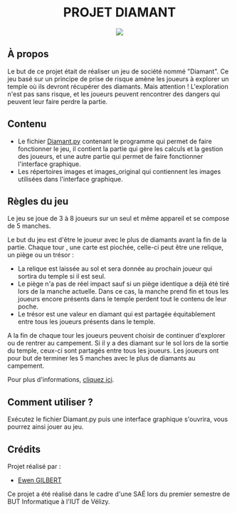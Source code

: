 <div align="center">
  <h1>PROJET DIAMANT</h1>
  <a href="https://fr.wikipedia.org/wiki/Oracle_SQL_Developer"><img src="https://img.shields.io/badge/Python-3776AB?style=for-the-badge&logo=Python&logoColor=white"/></a>
</div>

## À propos

Le but de ce projet était de réaliser un jeu de société nommé "Diamant". Ce jeu basé sur un principe de prise de risque amène les joueurs à explorer un temple où ils devront récupérer des diamants. Mais attention ! L'exploration n'est pas sans risque, et les joueurs peuvent rencontrer des dangers qui peuvent leur faire perdre la partie.

## Contenu
- Le fichier [Diamant.py](Diamant.py) contenant le programme qui permet de faire fonctionner le jeu, il contient la partie qui gère les calculs et la gestion des joueurs, et une autre partie qui permet de faire fonctionner l'interface graphique.
- Les répertoires images et images_original qui contiennent les images utilisées dans l'interface graphique.

## Règles du jeu

Le jeu se joue de 3 à 8 joueurs sur un seul et même appareil et se compose de 5 manches.

Le but du jeu est d'être le joueur avec le plus de diamants avant la fin de la partie. 
Chaque tour , une carte est piochée, celle-ci peut être une relique, un piège ou un trésor :
- La relique est laissée au sol et sera donnée au prochain joueur qui sortira du temple si il est seul.
- Le piège n'a pas de réel impact sauf si un piège identique a déjà été tiré lors de la manche actuelle. Dans ce cas, la manche prend fin et tous les joueurs encore présents dans le temple perdent tout le contenu de leur poche.
- Le trésor est une valeur en diamant qui est partagée équitablement entre tous les joueurs présents dans le temple.

A la fin de chaque tour les joueurs peuvent choisir de continuer d'explorer ou de rentrer au campement. Si il y a des diamant sur le sol lors de la sortie du temple, ceux-ci sont partagés entre tous les joueurs. Les joueurs ont pour but de terminer les 5 manches avec le plus de diamants au campement.

Pour plus d'informations, [cliquez ici](https://iello.fr/wp-content/uploads/2022/07/DIAMANT_regles.pdf).

## Comment utiliser ?

Exécutez le fichier Diamant.py puis une interface graphique s'ouvrira, vous pourrez ainsi jouer au jeu.

## Crédits

Projet réalisé par :
- [Ewen GILBERT](https://github.com/EwenDev)

Ce projet a été réalisé dans le cadre d'une SAÉ lors du premier semestre de BUT Informatique à l'IUT de Vélizy.


